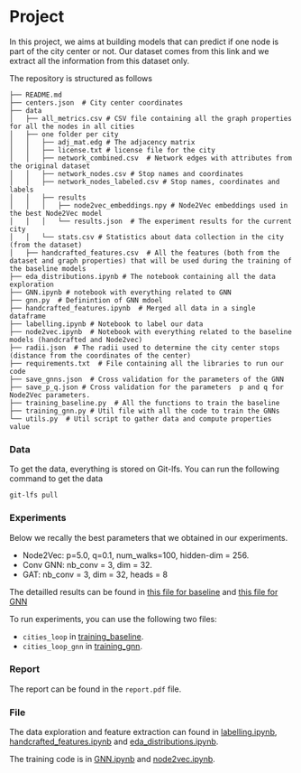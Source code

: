 # Project

In this project, we aims at building models that can predict if one node is part of the city center or not. Our dataset comes from this link and we extract all the information from this dataset only.

The repository is structured as follows 

```
├── README.md
├── centers.json  # City center coordinates 
├── data
│   ├── all_metrics.csv # CSV file containing all the graph properties for all the nodes in all cities
│   ├── one folder per city
│   │   ├── adj_mat.edg # The adjacency matrix
│   │   ├── license.txt # license file for the city
│   │   ├── network_combined.csv  # Network edges with attributes from the original dataset
│   │   ├── network_nodes.csv # Stop names and coordinates
│   │   ├── network_nodes_labeled.csv # Stop names, coordinates and labels
│   │   ├── results
│   │   │   ├── node2vec_embeddings.npy	# Node2Vec embeddings used in the best Node2Vec model
│   │   │   └── results.json  # The experiment results for the current city
│   │   └── stats.csv # Statistics about data collection in the city (from the dataset)
│   ├── handcrafted_features.csv  # All the features (both from the dataset and graph properties) that will be used during the training of the baseline models
├── eda_distributions.ipynb # The notebook containing all the data exploration
├── GNN.ipynb # notebook with everything related to GNN
├── gnn.py  # Definintion of GNN mdoel
├── handcrafted_features.ipynb  # Merged all data in a single dataframe
├── labelling.ipynb # Notebook to label our data
├── node2vec.ipynb  # Notebook with everything related to the baseline models (handcrafted and Node2vec)
├── radii.json  # The radii used to determine the city center stops (distance from the coordinates of the center) 
├── requirements.txt  # File containing all the libraries to run our code
├── save_gnns.json  # Cross validation for the parameters of the GNN
├── save_p_q.json # Cross validation for the parameters  p and q for Node2Vec parameters. 
├── training_baseline.py  # All the functions to train the baseline
├── training_gnn.py # Util file with all the code to train the GNNs
└── utils.py  # Util script to gather data and compute properties value

```

### Data
To get the data, everything is stored on Git-lfs. You can run the following command to get the data

```
git-lfs pull
```

### Experiments
Below we recally the best parameters that we obtained in our experiments. 

- Node2Vec: p=5.0, q=0.1, num_walks=100, hidden-dim = 256.
- Conv GNN: nb_conv = 3, dim = 32. 
- GAT: nb_conv = 3, dim = 32, heads = 8

The detailled results can be found in [this file for baseline](save_p_q.json) and [this file for GNN](save_gnns.json)

To run experiments, you can use the following two files: 

- `cities_loop` in [training_baseline](training_baseline.py).
- `cities_loop_gnn` in [training_gnn](training_gnn.py).


### Report
The report can be found in the `report.pdf` file.

### File
The data exploration and feature extraction can found in [labelling.ipynb](labelling.ipynb), [handcrafted_features.ipynb](handcrafted_features.ipynb) and   [eda_distributions.ipynb](eda_distributions.ipynb).

The training code is in [GNN.ipynb](GNN.ipynb) and [node2vec.ipynb](node2vec.ipynb). 
